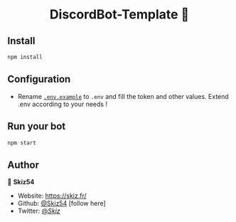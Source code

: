 <h1 align="center">DiscordBot-Template 🤖</h1>

## Install

```sh
npm install
```

## Configuration

- Rename [`.env.example`](https://github.com/Skiz54/DiscordBot-template/.env.example) to `.env` and fill the token and other values. Extend .env according to your needs !

## Run your bot

```sh
npm start
```

## Author

👤 **Skiz54**

- Website: https://skiz.fr/ 
- Github: [@Skiz54](https://github.com/Skiz54) [follow here]
- Twitter: [@_Skiz_](https://twitter.com/_Skiz_) 
